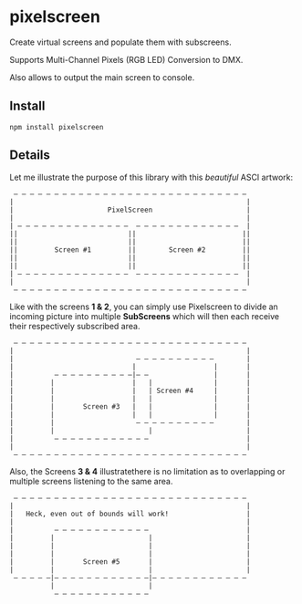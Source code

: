 pixelscreen
===========

Create virtual screens and populate them with subscreens.

Supports Multi-Channel Pixels (RGB LED) Conversion to DMX.

Also allows to output the main screen to console.

## Install

    npm install pixelscreen

## Details

Let me illustrate the purpose of this library with this *beautiful* ASCI artwork:

     – – – – – – – – – – – – – – – – – – – – – – – – – – – – –
    |                                                         |
    |                       PixelScreen                       |
    |                                                         |
    | – – – – – – – – – – – – – –  – – – – – – – – – – – – –  |
    ||                           ||                          ||
    ||                           ||                          ||
    ||         Screen #1         ||        Screen #2         ||
    ||                           ||                          ||
    ||                           ||                          ||
    | – – – – – – – – – – – – – –  – – – – – – – – – – – – –  |
    |                                                         |
     – – – – – – – – – – – – – – – – – – – – – – – – – – – – –

Like with the screens  **1 & 2**, you can simply use Pixelscreen to divide an incoming picture into multiple **SubScreens** which will then each receive their respectively subscribed area.

     – – – – – – – – – – – – – – – – – – – – – – – – – – – – –
    |                                                         |
    |                              – – – – – – – – – –        |
    |                             |                   |       |
    |          – – – – – – – – – –|– –                |       |
    |         |                   |   |               |       |
    |         |                   |   | Screen #4     |       |
    |         |                   |   |               |       |
    |         |       Screen #3   |   |               |       |
    |         |                   |   |               |       |
    |         |                    – – – – – – – – – –        |
    |         |                       |                       |
    |          – – – – – – – – – – – –                        |
    |                                                         |
     – – – – – – – – – – – – – – – – – – – – – – – – – – – – –

Also, the Screens **3 & 4** illustratethere is no limitation as to overlapping or multiple screens listening to the same area.

     – – – – – – – – – – – – – – – – – – – – – – – – – – – – –
    |                                                         |
    |   Heck, even out of bounds will work!                   |
    |                                                         |
    |          – – – – – – – – – – – –                        |
    |         |                       |                       |
    |         |                       |                       |
    |         |                       |                       |
    |         |       Screen #5       |                       |
    |         |                       |                       |
     – – – – –|– – – – – – – – – – – –|– – – – – – – – – – – –
              |                       |
               – – – – – – – – – – – –
